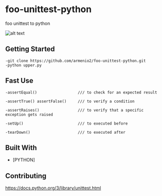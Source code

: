 # foo-unittest-python
foo unittest to python

![alt text](https://i.imgur.com/XF2kyJS.png)

## Getting Started

```
-git clone https://github.com/armenio2/foo-unittest-python.git
-python upper.py
```
## Fast Use

```
-assertEqual()                  /// to check for an expected result

-assertTrue() assertFalse()     /// to verify a condition

-assertRaises()                 /// to verify that a specific exception gets raised

-setUp()                        /// to executed before

-tearDown()                     /// to executed after
```


## Built With

* [PYTHON]

## Contributing

https://docs.python.org/3/library/unittest.html
